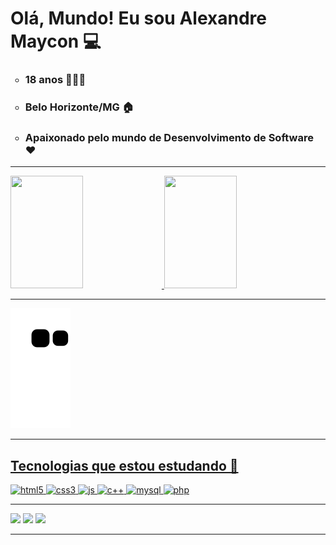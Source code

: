 <div>
  <h1> Olá, Mundo! Eu sou Alexandre Maycon 💻</h1>
  <ul type="circle">
    <li> <h3> 18 anos 🙋🏾‍♂️</h3> </li>
    <li> <h3> Belo Horizonte/MG 🏠</h3></li>
    <li> <h3> Apaixonado pelo mundo de Desenvolvimento de Software ❤️ </h3> </li>
  </ul>
</div>

<hr/>

<div> 
  <a href="https://github.com/AlexandreMaycon"> 
  <img height="180em" width="48%" src="https://github-readme-stats.vercel.app/api?username=AlexandreMaycon&show_icons=true&bg_color=0,0B1726,0E3A73&hide_border=true&title_color=fff&text_color=fff"&include_all_commits=true&count_private=true" style="max-width: 100%;"/>   
  <img height="180em" width="48%" src="https://github-readme-stats.vercel.app/api/top-langs/?username=AlexandreMaycon&layout=compact&langs_count=7&bg_color=0,0B1726,0E3A73&title_color=fff&text_color=fff&hide_border=true" style="max-width: 100%;"/> 
</div>
  
<hr/>

![snake gif](https://github.com/AlexandreMaycon/AlexandreMaycon/blob/output/github-contribution-grid-snake.svg)
  
<hr/>
  
<div>
  <h2> Tecnologias que estou estudando 🚀</h2>
  <img width="40" height="40" alt="html5" src="https://cdn.jsdelivr.net/gh/devicons/devicon/icons/html5/html5-original.svg" />
  <img width="40" height="40" alt="css3" src="https://cdn.jsdelivr.net/gh/devicons/devicon/icons/css3/css3-original.svg" />
  <img width="40" height="40" alt="js" src="https://cdn.jsdelivr.net/gh/devicons/devicon/icons/javascript/javascript-original.svg" />
  <img width="40" height="40" alt="c++" src="https://cdn.jsdelivr.net/gh/devicons/devicon/icons/cplusplus/cplusplus-original.svg" />
  <img width="40" height="40" alt="mysql" src="https://cdn.jsdelivr.net/gh/devicons/devicon/icons/mysql/mysql-original.svg" />
  <img width="40" height="40" alt="php" src="https://cdn.jsdelivr.net/gh/devicons/devicon/icons/php/php-original.svg" />
</div>
  
<hr/>
  
<div>
  <a href="https://www.instagram.com/alexandre_8578/" target="_blank"><img src="https://img.shields.io/badge/-Instagram-%23E4405F?style=for-the-badge&logo=instagram&logoColor=white" target="_blank"></a>
  <a href = "mailto:contatorafaballerini@gmail.com"><img src="https://img.shields.io/badge/-Gmail-%23333?style=for-the-badge&logo=gmail&logoColor=white" target="_blank"></a>
  <a href="https://www.linkedin.com/in/rafaella-ballerini-45875016a" target="_blank"><img src="https://img.shields.io/badge/-LinkedIn-%230077B5?style=for-the-badge&logo=linkedin&logoColor=white" target="_blank"></a> 
</div>
  
<hr/>
